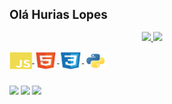 ## Olá Hurias Lopes

<div align="center">
  <a href="https://github.com/euhurias">
  <img height="180em" src="https://github-readme-stats.vercel.app/api?username=euhurias&theme=highcontrast" )/>
  <img height="180em" src="https://github-readme-stats.vercel.app/api/top-langs/?username=euhurias&theme=highcontrast" )"/>
</div>
  <div style="display: inline_block"><br>
  <img align="center" alt="hurias-Js" height="30" width="40" src="https://raw.githubusercontent.com/devicons/devicon/master/icons/javascript/javascript-plain.svg">
  <img align="center" alt="hurias-HTML" height="30" width="40" src="https://raw.githubusercontent.com/devicons/devicon/master/icons/html5/html5-original.svg">
  <img align="center" alt="hurias-CSS" height="30" width="40" src="https://raw.githubusercontent.com/devicons/devicon/master/icons/css3/css3-original.svg">
  <img align="center" alt="hurias-Python" height="30" width="40" src="https://raw.githubusercontent.com/devicons/devicon/master/icons/python/python-original.svg">
</div>
  
 
  ##
  
<div>
  
  <a href="https://instagram.com/huriasdesign" target="_blank"><img src="https://img.shields.io/badge/Instagram-E4405F?style=for-the-badge&logo=instagram&logoColor=white" target="_blank"></a>
  <a href = "mailto:hurias52@gmail.com"><img src="https://img.shields.io/badge/Gmail-D14836?style=for-the-badge&logo=gmail&logoColor=white" target="_blank"></a>
  <a href="https://www.linkedin.com/in/fernando-hurias" target="_blank"><img src="https://img.shields.io/badge/LinkedIn-0077B5?style=for-the-badge&logo=linkedin&logoColor=white" target="_blank"></a> 
  
</div
  
